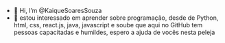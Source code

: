 - 👋 Hi, I’m @KaiqueSoaresSouza
- 👀 estou interessado em aprender sobre programação, desde de Python, html, css, react.js, java, javascript
e soube que aqui no GitHub tem pessoas capacitadas e humildes, espero a ajuda de vocês nesta peleja
